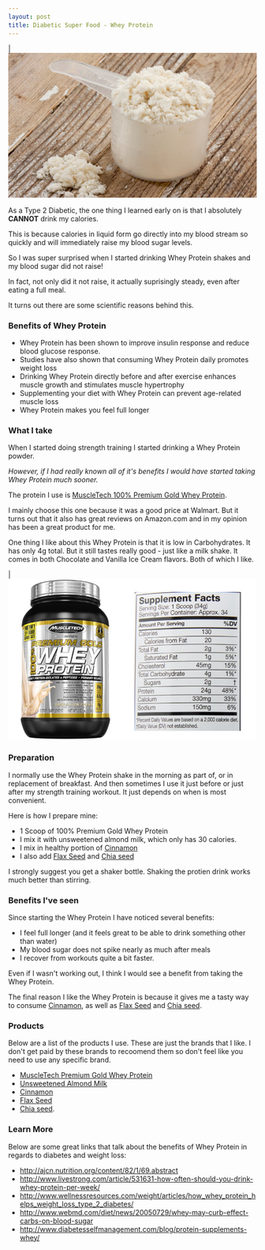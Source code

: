 ```yaml
---
layout: post
title: Diabetic Super Food - Whey Protein
---
```


|![Whey Protein Powder](/images/whey.png)

As a Type 2 Diabetic, the one thing I learned early on is that I absolutely **CANNOT** drink my calories. 

This is because calories in liquid form go directly into my blood stream so quickly and will immediately raise my blood sugar levels.

So I was super surprised when I started drinking Whey Protein shakes and my blood sugar did not raise! 

In fact, not only did it not raise, it actually suprisingly steady, even after eating a full meal.

It turns out there are some scientific reasons behind this.

### Benefits of Whey Protein

- Whey Protein has been shown to improve insulin response and reduce blood glucose response.
- Studies have also shown that consuming Whey Protein daily promotes weight loss
- Drinking Whey Protein directly before and after exercise enhances muscle growth and stimulates muscle hypertrophy
- Supplementing your diet with Whey Protein can prevent age-related muscle loss  
- Whey Protein makes you feel full longer

### What I take

When I started doing strength training I started drinking a Whey Protein powder.  

*However, if I had really known all of it's benefits I would have started taking Whey Protein much sooner.* 

The protein I use is [MuscleTech 100% Premium Gold Whey Protein](http://www.amazon.com/gp/product/B00MA28CJM).  

I mainly choose this one because it was a good price at Walmart.  But it turns out that it also has great reviews on 
Amazon.com and in my opinion has been a great product for me.

One thing I like about this Whey Protein is that it is low in Carbohydrates.  It has only 4g total.  But it still tastes really 
good - just like a milk shake.  It comes in both Chocolate and Vanilla Ice Cream flavors.  Both of which I like.

|![MuscleTech Whey Protein](/images/whey_01.png)

### Preparation

I normally use the Whey Protein shake in the morning as part of, or in replacement of breakfast. And then sometimes I use it just before 
or just after my strength training workout.  It just depends on when is most convenient.

Here is how I prepare mine:

- 1 Scoop of 100% Premium Gold Whey Protein
- I mix it with unsweetened almond milk, which only has 30 calories. 
- I mix in healthy portion of [Cinnamon](/Diabetic-Super-Food-Cinnamon/) 
- I also add [Flax Seed](/Diabetic-Super-Food-Flax-Seed/) and [Chia seed](/Diabetic-Super-Food-Chia-Seed/)

I strongly suggest you get a shaker bottle.  Shaking the protien drink works much better than stirring.

### Benefits I've seen

Since starting the Whey Protein I have noticed several benefits:

- I feel full longer (and it feels great to be able to drink something other than water)
- My blood sugar does not spike nearly as much after meals
- I recover from workouts quite a bit faster.  

Even if I wasn't working out, I think I would see a benefit from taking the Whey Protein.  

The final reason I like the Whey Protein is because it gives me a tasty way to consume [Cinnamon](/Diabetic-Super-Food-Cinnamon/), 
as well as [Flax Seed](/Diabetic-Super-Food-Flax-Seed/) and [Chia seed](/Diabetic-Super-Food-Chia-Seed/).

### Products

Below are a list of the products I use.  These are just the brands that I like.  I don't get paid by these brands to recoomend them
so don't feel like you need to use any specific brand. 

- [MuscleTech Premium Gold Whey Protein](http://www.amazon.com/gp/product/B00MA28CJM)
- [Unsweetened Almond Milk](http://www.amazon.com/gp/product/B005JU9H3W)
- [Cinnamon](/Diabetic-Super-Food-Whey-Protein/)
- [Flax Seed](/Diabetic-Super-Food-Flax-Seed/)
- [Chia seed](/Diabetic-Super-Food-Chia-Seed/).

### Learn More

Below are some great links that talk about the benefits of Whey Protein in regards to diabetes and weight loss:

- <http://ajcn.nutrition.org/content/82/1/69.abstract>
- <http://www.livestrong.com/article/531631-how-often-should-you-drink-whey-protein-per-week/>
- <http://www.wellnessresources.com/weight/articles/how_whey_protein_helps_weight_loss_type_2_diabetes/>
- <http://www.webmd.com/diet/news/20050729/whey-may-curb-effect-carbs-on-blood-sugar>
- <http://www.diabetesselfmanagement.com/blog/protein-supplements-whey/>
